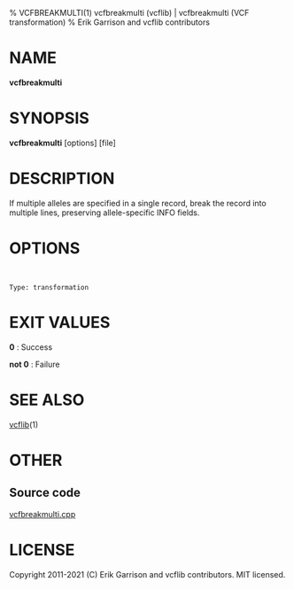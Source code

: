 % VCFBREAKMULTI(1) vcfbreakmulti (vcflib) | vcfbreakmulti (VCF transformation)
% Erik Garrison and vcflib contributors

# NAME

**vcfbreakmulti**

# SYNOPSIS

**vcfbreakmulti** [options] [file]

# DESCRIPTION

If multiple alleles are specified in a single record, break the record into multiple lines, preserving allele-specific INFO fields.



# OPTIONS

```


Type: transformation

```





# EXIT VALUES

**0**
: Success

**not 0**
: Failure

# SEE ALSO



[vcflib](./vcflib.md)(1)



# OTHER

## Source code

[vcfbreakmulti.cpp](https://github.com/vcflib/vcflib/blob/master/src/vcfbreakmulti.cpp)

# LICENSE

Copyright 2011-2021 (C) Erik Garrison and vcflib contributors. MIT licensed.

<!--
  Created with ./scripts/bin2md.rb scripts/bin2md-template.erb
-->
